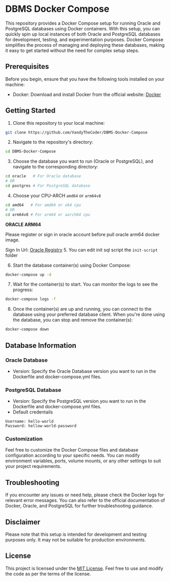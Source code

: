 # DBMS Docker Compose
This repository provides a Docker Compose setup for running Oracle and PostgreSQL databases using Docker containers. With this setup, you can quickly spin up local instances of both Oracle and PostgreSQL databases for development, testing, and experimentation purposes. Docker Compose simplifies the process of managing and deploying these databases, making it easy to get started without the need for complex setup steps.

## Prerequisites
Before you begin, ensure that you have the following tools installed on your machine:

- Docker: Download and install Docker from the official website: [Docker](https://www.docker.com/)

## Getting Started
1. Clone this repository to your local machine:
```sh
git clone https://github.com/VandyTheCoder/DBMS-Docker-Compose
```
2. Navigate to the repository's directory:

```sh
cd DBMS-Docker-Compose
```
3. Choose the database you want to run (Oracle or PostgreSQL), and navigate to the corresponding directory:

```sh
cd oracle   # For Oracle database
# OR
cd postgres # For PostgreSQL database
```
4. Choose your CPU-ARCH `amd64` or `arm64v8`
```sh
cd amd64   # For amd64 or x64 cpu
# OR
cd arm64v8 # For arm64 or aarch64 cpu
```
**ORACLE ARM64**

Please register or sign in oracle account before pull oracle arm64 docker image.

Sign In Url: [Oracle Registry](
https://container-registry.oracle.com/ords/f?p=113:4:101545431567646:::4:P4_REPOSITORY,AI_REPOSITORY,AI_REPOSITORY_NAME,P4_REPOSITORY_NAME,P4_EULA_ID,P4_BUSINESS_AREA_ID:9,9,Oracle%20Database%20Enterprise%20Edition,Oracle%20Database%20Enterprise%20Edition,1,0&cs=3qC1e9Z5CUjmysxqjMXQpJfBhaLzmT9SvM53op5DIId_poGL8lR_-PzbjcvnUDY_EcilGn58DKkBNkxIbwbH72A)
5. You can edit init sql script the `init-script` folder

6. Start the database container(s) using Docker Compose:

```sh
docker-compose up -d
```
7. Wait for the container(s) to start. You can monitor the logs to see the progress:
```sh
docker-compose logs -f
```
8. Once the container(s) are up and running, you can connect to the database using your preferred database client. When you're done using the database, you can stop and remove the container(s):

```sh
docker-compose down
```

## Database Information
### Oracle Database
- Version: Specify the Oracle Database version you want to run in the Dockerfile and docker-compose.yml files.

### PostgreSQL Database
- Version: Specify the PostgreSQL version you want to run in the Dockerfile and docker-compose.yml files.
- Default credentails
```
Username: hello-world
Password: hellow-world-password
```
### Customization
Feel free to customize the Docker Compose files and database configuration according to your specific needs. You can modify environment variables, ports, volume mounts, or any other settings to suit your project requirements.

## Troubleshooting
If you encounter any issues or need help, please check the Docker logs for relevant error messages. You can also refer to the official documentation of Docker, Oracle, and PostgreSQL for further troubleshooting guidance.

## Disclaimer
Please note that this setup is intended for development and testing purposes only. It may not be suitable for production environments.

## License
This project is licensed under the [MIT License](https://github.com/VandyTheCoder/DBMS-Docker-Compose/blob/main/LICENSE). Feel free to use and modify the code as per the terms of the license.
